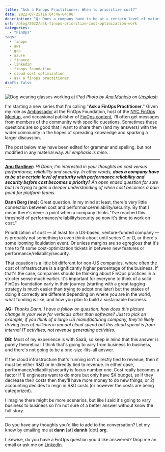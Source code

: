 ```yaml
---
title: "Ask a Finops Practitioner: When to prioritize cost?"
date: 2022-07-25T16:04:46-04:00
description: "Q: Does a company have to be at a certain level of maturity with performance reliability and security before cost becomes a priority?"
url: /blog/2022/ask-finops-prioritize-cost-optimization-work
categories:
  - "FinOps"
tags:
  - finops
  - aws
  - gcp
  - azure
  - finance
  - linkedin
  - finops foundation
  - cloud cost optimization
  - ask a finops practitioner
draft: false
---
```

![Dog wearing glasses working at iPad](/images/blog/2022/07/ana-municio-stones-question-mark.jpg)
_Photo by [Ana Municio](https://unsplash.com/@lamunix) on [Unsplash](https://unsplash.com/photos/PbzntH58GLQ)_


I'm starting a new series that I'm calling "**Ask a FinOps Practitioner.**" Given my role as [Ambassador](https://www.finops.org/ambassadors/) at the FinOps Foundation, host of the [NYC FinOps Meetup](https://www.meetup.com/new-york-city-cloud-finops/), and occasional publisher of [FinOps content](https://dannb.org/tags/finops/), I'll often get messages from members of the community with specific questions. Sometimes these questions are so good that I want to share them (and my answers) with the wider community in the hopes of spreading knowledge and sparking a larger discussion.

The post below may have been edited for grammar and spelling, but not modified in any material way. *All emphasis is mine*.

---

**[Anu Gardiner](https://www.linkedin.com/in/anugardiner/):** _Hi Dann, I'm interested in your thoughts on cost versus performance, reliability and security. In other words, **does a company have to be at a certain level of maturity with performance reliability and security before cost becomes a priority?** An open ended question for sure but I'm trying to gain a deeper understanding of when cost becomes a pain point for platform teams._

**Dann Berg (me):** Great question. In my mind at least, there's very little connection between cost and performance/reliability/security. By that I mean there's never a point when a company thinks "I've reached this threshold of performance/reliability/security so now it's time to work on cost."

Prioritization of cost — at least for a US-based, venture-funded company — is probably not something to even think about until series C or D, or there's some looming liquidation event. Or unless margins are so egregious that it's time to fit some cost-optimization tickets in between new features or performance/reliability/security.

That equation is a little bit different for non-US companies, where often the cost of infrastructure is a significantly higher percentage of the business. If that's the case, companies should be thinking about FinOps practices in a stricter sense much earlier. It's important for everyone to think of a solid FinOps foundation early in their journey (starting with a great tagging strategy is much easier than trying to adopt one later) but the stakes of doing it correctly are different depending on where you are in the world, what funding is like, and how you plan to build a sustainable business.

**AG:** *Thanks Dann. I have a follow on question: how does this picture change in your view for verticals other than software? Just to pick an example, if you think of a large US manufacturing company, they're likely driving tens of millions in annual cloud spend but this cloud spend is from internal IT activities, not revenue generating activities.*

**DB:** Most of my experience is with SaaS, so keep in mind that this answer is purely theoretical. I think that's going to vary from business to business, and there's not going to be a one-size-fits-all answer.

If the cloud infrastructure that's running isn't directly tied to revenue, then it must be either R&D or in-directly tied to revenue. In either case, performance/reliability/security is focus number one. Cost really becomes a factor if 1) engineers want to do more but only have $X budget, so if they decrease their costs then they'll have more money to do new things, or 2) accounting decides to reign in R&D costs (or however the costs are being categorized).

I imagine there might be more scenarios, but like I said it's going to vary business to business so I'm not sure of a better answer without know the full story.

---

Do you have any thoughts you'd like to add to the conversation? Let my know by emailing me at **dann** [at] **dannb** [dot] **org**.

Likewise, do you have a FinOps question you'd like answered? Drop me an email or ask me on [LinkedIn](https://www.linkedin.com/in/dannberg/).
